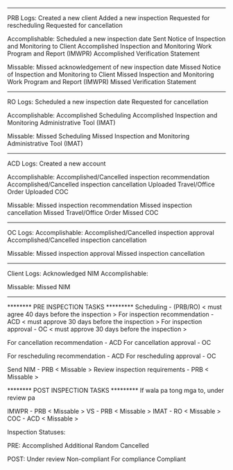 *******************************************************************************
PRB Logs:
Created a new client
Added a new inspection
Requested for rescheduling
Requested for cancellation

Accomplishable:
Scheduled a new inspection date
Sent Notice of Inspection and Monitoring to Client
Accomplished Inspection and Monitoring Work Program and Report (IMWPR)
Accomplished Verification Statement

Missable:
Missed acknowledgement of new inspection date
Missed Notice of Inspection and Monitoring to Client
Missed Inspection and Monitoring Work Program and Report (IMWPR)
Missed Verification Statement
*******************************************************************************
RO Logs:
Scheduled a new inspection date
Requested for cancellation

Accomplishable:
Accomplished Scheduling
Accomplished Inspection and Monitoring Administrative Tool (IMAT)

Missable:
Missed Scheduling
Missed Inspection and Monitoring Administrative Tool (IMAT)

*******************************************************************************
ACD Logs:
Created a new account

Accomplishable:
Accomplished/Cancelled inspection recommendation
Accomplished/Cancelled inspection cancellation
Uploaded Travel/Office Order
Uploaded COC

Missable:
Missed inspection recommendation
Missed inspection cancellation
Missed Travel/Office Order
Missed COC

*******************************************************************************
OC Logs:
Accomplishable:
Accomplished/Cancelled inspection approval
Accomplished/Cancelled inspection cancellation

Missable:
Missed inspection approval
Missed inspection cancellation

*******************************************************************************
Client Logs:
Acknowledged NIM
Accomplishable:

Missable:
Missed NIM
*******************************************************************************
******** PRE INSPECTION TASKS *********
Scheduling - (PRB/RO) < must agree 40 days before the inspection >
For inspection recommendation - ACD < must approve 30 days before the inspection >
For inspection approval - OC < must approve 30 days before the inspection >

For cancellation recommendation - ACD 
For cancellation approval - OC

For rescheduling recommendation - ACD 
For rescheduling approval - OC

Send NIM - PRB < Missable > 
Review inspection requirements - PRB < Missable > 

******** POST INSPECTION TASKS *********
If wala pa tong mga to, under review pa

IMWPR - PRB < Missable > 
VS - PRB < Missable > 
IMAT - RO < Missable > 
COC - ACD < Missable > 


Inspection Statuses:

PRE:
Accomplished
Additional
Random
Cancelled

POST:
Under review
Non-compliant
For compliance
Compliant
